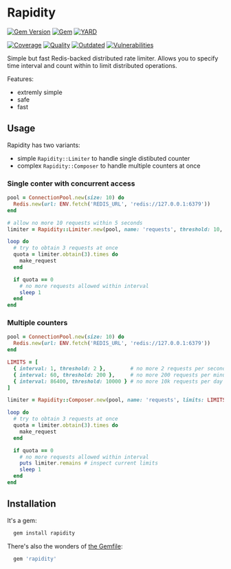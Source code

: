# Rapidity

[![Gem Version](https://badge.fury.io/rb/rapidity.svg)](https://rubygems.org/gems/rapidity)
[![Gem](https://img.shields.io/gem/dt/rapidity.svg)](https://rubygems.org/gems/rapidity/versions)
[![YARD](https://badgen.net/badge/YARD/doc/blue)](http://www.rubydoc.info/gems/rapidity)

[![Coverage](https://lysander.rnds.pro/api/v1/badges/rapidity_coverage.svg)](https://lysander.rnds.pro/api/v1/badges/rapidity_coverage.html)
[![Quality](https://lysander.rnds.pro/api/v1/badges/rapidity_quality.svg)](https://lysander.rnds.pro/api/v1/badges/rapidity_quality.html)
[![Outdated](https://lysander.rnds.pro/api/v1/badges/rapidity_outdated.svg)](https://lysander.rnds.pro/api/v1/badges/rapidity_outdated.html)
[![Vulnerabilities](https://lysander.rnds.pro/api/v1/badges/rapidity_vulnerable.svg)](https://lysander.rnds.pro/api/v1/badges/rapidity_vulnerable.html)

Simple but fast Redis-backed distributed rate limiter. Allows you to specify time interval and count within to limit distributed operations.

Features:
 
 - extremly simple
 - safe
 - fast

## Usage

Rapidity has two variants:

- simple `Rapidity::Limiter` to handle single distibuted counter
- complex `Rapidity::Composer` to handle multiple counters at once

### Single conter with concurrent access

```ruby
pool = ConnectionPool.new(size: 10) do
  Redis.new(url: ENV.fetch('REDIS_URL', 'redis://127.0.0.1:6379'))
end

# allow no more 10 requests within 5 seconds
limiter = Rapidity::Limiter.new(pool, name: 'requests', threshold: 10, interval: 5)

loop do
  # try to obtain 3 requests at once
  quota = limiter.obtain(3).times do
    make_request
  end

  if quota == 0
    # no more requests allowed within interval
    sleep 1
  end
end

```

### Multiple counters

```ruby
pool = ConnectionPool.new(size: 10) do
  Redis.new(url: ENV.fetch('REDIS_URL', 'redis://127.0.0.1:6379'))
end

LIMITS = [
  { interval: 1, threshold: 2 },        # no more 2 requests per second
  { interval: 60, threshold: 200 },     # no more 200 requests per minute
  { interval: 86400, threshold: 10000 } # no more 10k requests per day
]

limiter = Rapidity::Composer.new(pool, name: 'requests', limits: LIMITS)

loop do
  # try to obtain 3 requests at once
  quota = limiter.obtain(3).times do
    make_request
  end

  if quota == 0
    # no more requests allowed within interval
    puts limiter.remains # inspect current limits
    sleep 1
  end
end

```

## Installation

It's a gem:
```bash
  gem install rapidity
```
There's also the wonders of [the Gemfile](http://bundler.io):
```ruby
  gem 'rapidity'
```


